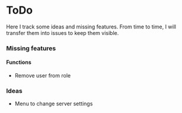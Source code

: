 # ToDo

Here I track some ideas and missing features. From time to time, I will transfer them into issues to keep them visible.

### Missing features

#### Functions

- Remove user from role

### Ideas

- Menu to change server settings

